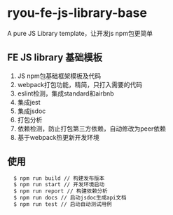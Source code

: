 # ryou-fe-js-library-base
A pure JS Library template，让开发js npm包更简单

## FE JS library 基础模板

1. JS npm包基础框架模板及代码
2. webpack打包功能，精简，只打入需要的代码
3. eslint检测，集成standard和airbnb
4. 集成jest
5. 集成jsdoc
6. 打包分析
7. 依赖检测，防止打包第三方依赖，自动修改为peer依赖
8. 基于webpack热更新开发环境

## 使用

```sh
  $ npm run build // 构建发布版本
  $ npm run start // 开发环境启动
  $ npm run report // 构建依赖分析
  $ npm run docs // 启动jsdoc生成api文档
  $ npm run test // 启动自动测试用例 
```
